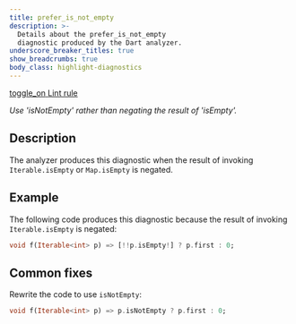 ```yaml
---
title: prefer_is_not_empty
description: >-
  Details about the prefer_is_not_empty
  diagnostic produced by the Dart analyzer.
underscore_breaker_titles: true
show_breadcrumbs: true
body_class: highlight-diagnostics
---
```


<div class="tags">
  <a class="tag-label"
      href="/tools/linter-rules/prefer_is_not_empty"
      title="Learn about the lint rule that enables this diagnostic."
      aria-label="Learn about the lint rule that enables this diagnostic."
      target="_blank">
    <span class="material-symbols" aria-hidden="true">toggle_on</span>
    <span>Lint rule</span>
  </a>
</div>

_Use 'isNotEmpty' rather than negating the result of 'isEmpty'._

## Description

The analyzer produces this diagnostic when the result of invoking
`Iterable.isEmpty` or `Map.isEmpty` is negated.

## Example

The following code produces this diagnostic because the result of invoking
`Iterable.isEmpty` is negated:

```dart
void f(Iterable<int> p) => [!!p.isEmpty!] ? p.first : 0;
```

## Common fixes

Rewrite the code to use `isNotEmpty`:

```dart
void f(Iterable<int> p) => p.isNotEmpty ? p.first : 0;
```
